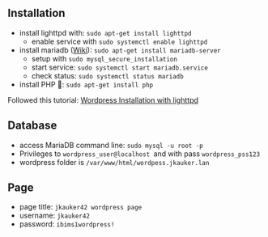 ## Installation
- install lighttpd with: `sudo apt-get install lighttpd`
	- enable service with `sudo systemctl enable lighttpd`
- install mariadb ([Wiki](https://www.digitalocean.com/community/tutorials/how-to-install-mariadb-on-ubuntu-20-04)): `sudo apt-get install mariadb-server`
	- setup with `sudo mysql_secure_installation`
	- start service: `sudo systemctl start mariadb.service`
	- check status: `sudo systemctl status mariadb`
- install PHP 🤮: `sudo apt-get install php`

Followed this tutorial:
[Wordpress Installation with lighttpd](https://www.osradar.com/install-wordpress-with-lighttpd-debian-10/)
## Database
- access MariaDB command line: `sudo mysql -u root -p`
- Privileges to `wordpress_user@localhost `and with pass `wordpress_pss123`
- wordpress folder is `/var/www/html/wordpess.jkauker.lan`

## Page
- page title: `jkauker42 wordpress page`
- username: `jkauker42`
- password: `ibims1wordpress!`